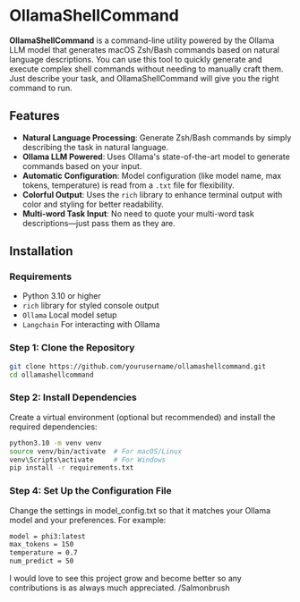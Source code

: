 # OllamaShellCommand

**OllamaShellCommand** is a command-line utility powered by the Ollama LLM model that generates macOS Zsh/Bash commands based on natural language descriptions. You can use this tool to quickly generate and execute complex shell commands without needing to manually craft them. Just describe your task, and OllamaShellCommand will give you the right command to run.

## Features

- **Natural Language Processing**: Generate Zsh/Bash commands by simply describing the task in natural language.
- **Ollama LLM Powered**: Uses Ollama's state-of-the-art model to generate commands based on your input.
- **Automatic Configuration**: Model configuration (like model name, max tokens, temperature) is read from a `.txt` file for flexibility.
- **Colorful Output**: Uses the `rich` library to enhance terminal output with color and styling for better readability.
- **Multi-word Task Input**: No need to quote your multi-word task descriptions—just pass them as they are.

## Installation

### Requirements

- Python 3.10 or higher
- `rich` library for styled console output
- `Ollama` Local model setup
- `Langchain` For interacting with Ollama


### Step 1: Clone the Repository

```bash
git clone https://github.com/yourusername/ollamashellcommand.git
cd ollamashellcommand
```

### Step 2: Install Dependencies
Create a virtual environment (optional but recommended) and install the required dependencies:
```bash
python3.10 -m venv venv
source venv/bin/activate  # For macOS/Linux
venv\Scripts\activate     # For Windows
pip install -r requirements.txt
```
### Step 4: Set Up the Configuration File
Change the settings in model_config.txt so that it matches your Ollama model and your preferences. For example:
```bash
model = phi3:latest
max_tokens = 150
temperature = 0.7
num_predict = 50
```

I would love to see this project grow and become better so any contributions is as always much appreciated.
/Salmonbrush

